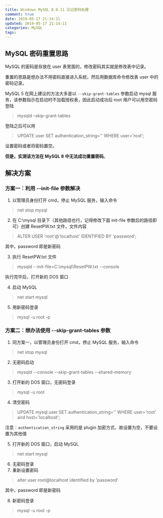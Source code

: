 ```yaml
---
title: Windows MySQL 8.0.11 忘记密码处理
comment: true
date: 2019-05-17 21:14:11
updated: 2019-05-17 21:14:11
categories: MySQL
tags:
---
```


## MySQL 密码重置思路

MySQL 的密码是存放在 user 表里面的，修改密码其实就是修改表中记录。

重置的思路是想办法不用密码直接进入系统，然后用数据库命令修改表 user 中的密码记录。

MySQL 5 在网上建议的方法大多是以 `--skip-grant-tables` 参数启动 mysql 服务，该参数指示在启动时不加载授权表，因此启动成功后 root 用户可以用空密码登陆

> mysqld –skip-grant-tables

登陆之后可以用

> UPDATE user SET authentication_string='' WHERE user='root';

设置密码或者将密码置空。

**但是，实测该方法在 MySQL 8 中无法成功重置密码**。

## 解决方案

### 方案一：利用 --init-file 参数解决

1. 以管理员身份打开 cmd，停止 MySQL 服务，输入命令

> net stop mysql

2. 在 C:\mysql 目录下（其他路径也行，记得修改下面 init-file 参数后的路径即可）创建 ResetPW.txt 文件，文件内容

> ALTER USER 'root'@'localhost' IDENTIFIED BY 'password';

其中，password 即是新密码

3. 执行 ResetPW.txt 文件

> mysqld --init-file=C:\mysql\ResetPW.txt --console

执行完毕后，打开新的 DOS 窗口

4. 启动 MySQL

> net start mysql

5. 用新密码登录

> mysql -u root -p

### 方案二：想办法使用 --skip-grant-tables 参数

1. 同方案一，以管理员身份打开 cmd，停止 MySQL 服务，输入命令

> net stop mysql

2. 无密码启动

> mysqld --console --skip-grant-tables --shared-memory

3. 打开新的 DOS 窗口，无密码登录

> mysql -u root

4. 清空密码

> UPDATE mysql.user SET authentication_string='' WHERE user='root' and host='localhost';

注意：`authentication_string` 采用的是 plugin 加密方式，故设置为空，不要设置为其他值

5. 打开新的 DOS 窗口，启动 MySQL

> net start mysql

6. 无密码登录
7. 重新设置密码

> alter user root@localhost identified by 'password'

其中，password 即是新密码

8. 新密码登录

> mysql -u root -p